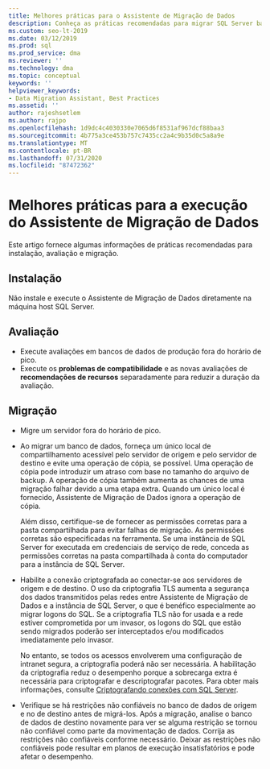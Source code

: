 ```yaml
---
title: Melhores práticas para o Assistente de Migração de Dados
description: Conheça as práticas recomendadas para migrar SQL Server bancos de dados com Assistente de Migração de Dados, incluindo informações sobre instalação, avaliação e migração.
ms.custom: seo-lt-2019
ms.date: 03/12/2019
ms.prod: sql
ms.prod_service: dma
ms.reviewer: ''
ms.technology: dma
ms.topic: conceptual
keywords: ''
helpviewer_keywords:
- Data Migration Assistant, Best Practices
ms.assetid: ''
author: rajeshsetlem
ms.author: rajpo
ms.openlocfilehash: 1d9dc4c4030330e7065d6f8531af967dcf88baa3
ms.sourcegitcommit: 4b775a3ce453b757c7435cc2a4c9b35d0c5a8a9e
ms.translationtype: MT
ms.contentlocale: pt-BR
ms.lasthandoff: 07/31/2020
ms.locfileid: "87472362"
---
```

# <a name="best-practices-for-running-data-migration-assistant"></a>Melhores práticas para a execução do Assistente de Migração de Dados
Este artigo fornece algumas informações de práticas recomendadas para instalação, avaliação e migração.

## <a name="installation"></a>Instalação
Não instale e execute o Assistente de Migração de Dados diretamente na máquina host SQL Server.

## <a name="assessment"></a>Avaliação
- Execute avaliações em bancos de dados de produção fora do horário de pico.
- Execute os **problemas de compatibilidade** e as novas avaliações de **recomendações de recursos** separadamente para reduzir a duração da avaliação.

## <a name="migration"></a>Migração
- Migre um servidor fora do horário de pico.

- Ao migrar um banco de dados, forneça um único local de compartilhamento acessível pelo servidor de origem e pelo servidor de destino e evite uma operação de cópia, se possível. Uma operação de cópia pode introduzir um atraso com base no tamanho do arquivo de backup. A operação de cópia também aumenta as chances de uma migração falhar devido a uma etapa extra. Quando um único local é fornecido, Assistente de Migração de Dados ignora a operação de cópia.
 
    Além disso, certifique-se de fornecer as permissões corretas para a pasta compartilhada para evitar falhas de migração. As permissões corretas são especificadas na ferramenta. Se uma instância de SQL Server for executada em credenciais de serviço de rede, conceda as permissões corretas na pasta compartilhada à conta do computador para a instância de SQL Server.

- Habilite a conexão criptografada ao conectar-se aos servidores de origem e de destino. O uso da criptografia TLS aumenta a segurança dos dados transmitidos pelas redes entre Assistente de Migração de Dados e a instância de SQL Server, o que é benéfico especialmente ao migrar logons do SQL. Se a criptografia TLS não for usada e a rede estiver comprometida por um invasor, os logons do SQL que estão sendo migrados poderão ser interceptados e/ou modificados imediatamente pelo invasor.

    No entanto, se todos os acessos envolverem uma configuração de intranet segura, a criptografia poderá não ser necessária. A habilitação da criptografia reduz o desempenho porque a sobrecarga extra é necessária para criptografar e descriptografar pacotes. Para obter mais informações, consulte [Criptografando conexões com SQL Server](https://go.microsoft.com/fwlink/?linkid=832513).
    
- Verifique se há restrições não confiáveis no banco de dados de origem e no de destino antes de migrá-los. Após a migração, analise o banco de dados de destino novamente para ver se alguma restrição se tornou não confiável como parte da movimentação de dados. Corrija as restrições não confiáveis conforme necessário. Deixar as restrições não confiáveis pode resultar em planos de execução insatisfatórios e pode afetar o desempenho.

